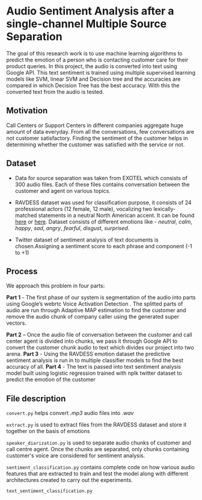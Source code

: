 # Audio Sentiment Analysis after a single-channel Multiple Source Separation

The goal of this research work is to use machine learning algorithms to predict the
emotion of a person who is contacting customer care for their product queries. In this
project, the audio is converted into text using Google API. This text sentiment is
trained using multiple supervised learning models like SVM, linear SVM and
Decision tree and the accuracies are compared in which Decision Tree has the best
accuracy. With this the converted text from the audio is tested.


## Motivation

Call Centers or Support Centers in different companies aggregate huge amount of data everyday. From all the conversations, few conversations are not customer satisfactory. Finding the sentiment of the customer helps in determining whether the customer was satisfied with the service or not. 

## Dataset

* Data for source separation was taken from EXOTEL which consists of 300 audio files. Each of these files contains conversation between the customer and agent on various topics.

* RAVDESS dataset was used for classification purpose, it consists of 24 professional actors (12 female, 12 male), vocalizing two lexically-matched statements in a neutral North American accent. It can be found [here](https://www.kaggle.com/uwrfkaggler/ravdess-emotional-speech-audio) or [here](https://smartlaboratory.org/ravdess/). Dataset consists of different emotions like -  *neutral*, *calm*, *happy*, *sad*, *angry*, *fearful*, *disgust*, *surprised*.

* Twitter dataset of sentiment analysis of text documents is chosen.Assigning a sentiment score to
each phrase and component (-1 to +1)

## Process

We approach this problem in four parts:

**Part 1** - The first phase of our system is segmentation of the audio into parts using Google’s webrtc Voice Activation Detection . The splitted parts of audio are run through Adaptive MAP estimation to find the customer and remove the audio chunk of company caller using the generated super vectors.

**Part 2** – Once the audio file of conversation between the customer and call center agent is
divided into chunks, we pass it through Google API to convert the customer chunk audio to text
which divides our project into two arena.
**Part 3** - Using the RAVDESS emotion dataset the predictive sentiment analysis is run in to multiple classifier models to find the best accuracy of all.
**Part 4** - The text is passed into text sentiment analysis model built using logistic regression
trained with nplk twitter dataset to predict the emotion of the customer
## File description

`convert.py` helps convert *.mp3* audio files into *.wav*

`extract.py` is used to extract files from the RAVDESS dataset and store it together on the basis of emotions

`speaker_diarization.py` is used to separate audio chunks of customer and call centre agent. Once the chunks are separated, only chunks containing customer's voice are considered for sentiment analysis.

`sentiment_classification.py` contains complete code on how various audio features that are extracted to train and test the model along with different architectures created to carry out the experiments.

`text_sentiment_classification.py`
